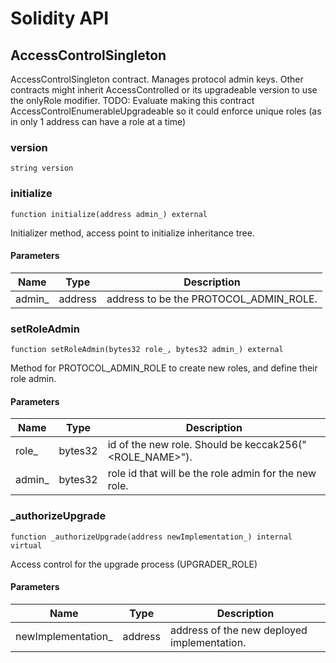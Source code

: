 # Solidity API

## AccessControlSingleton

AccessControlSingleton contract. Manages protocol admin keys. Other contracts might inherit
AccessControlled or its upgradeable version to use the onlyRole modifier.
TODO: Evaluate making this contract AccessControlEnumerableUpgradeable so it could enforce unique roles
(as in only 1 address can have a role at a time)

### version

```solidity
string version
```

### initialize

```solidity
function initialize(address admin_) external
```

Initializer method, access point to initialize inheritance tree.

#### Parameters

| Name | Type | Description |
| ---- | ---- | ----------- |
| admin_ | address | address to be the PROTOCOL_ADMIN_ROLE. |

### setRoleAdmin

```solidity
function setRoleAdmin(bytes32 role_, bytes32 admin_) external
```

Method for PROTOCOL_ADMIN_ROLE to create new roles, and define their role admin.

#### Parameters

| Name | Type | Description |
| ---- | ---- | ----------- |
| role_ | bytes32 | id of the new role. Should be keccak256("<ROLE_NAME>"). |
| admin_ | bytes32 | role id that will be the role admin for the new role. |

### _authorizeUpgrade

```solidity
function _authorizeUpgrade(address newImplementation_) internal virtual
```

Access control for the upgrade process (UPGRADER_ROLE)

#### Parameters

| Name | Type | Description |
| ---- | ---- | ----------- |
| newImplementation_ | address | address of the new deployed implementation. |

